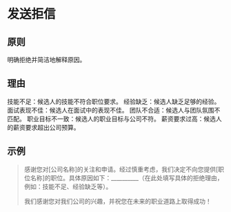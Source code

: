 # 发送拒信

## 原则

明确拒绝并简洁地解释原因。

## 理由

技能不足：候选人的技能不符合职位要求。
经验缺乏：候选人缺乏足够的经验。
面试表现不佳：候选人在面试中的表现不佳。
团队不合适：候选人与团队氛围不匹配。
职业目标不一致：候选人的职业目标与公司不符。
薪资要求过高：候选人的薪资要求超出公司预算。

## 示例

> 感谢您对[公司名称]的关注和申请。经过慎重考虑，我们决定不向您提供[职位名称]的职位。具体原因如下：__________（在此处填写具体的拒绝理由，例如：技能不足、经验缺乏等）。
> 
> 我们感谢您对我们公司的兴趣，并祝您在未来的职业道路上取得成功！